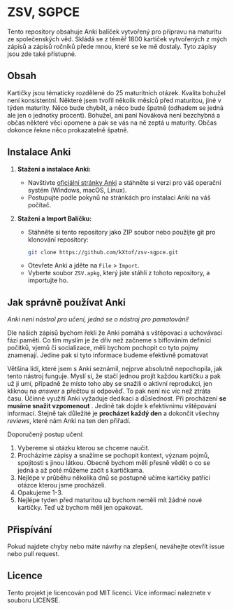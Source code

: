 # ZSV, SGPCE

Tento repository obsahuje Anki balíček vytvořený pro přípravu na maturitu ze společenských věd. Skládá se z téměř 1800 kartiček vytvořených z mých zápisů a zápisů ročníků přede mnou, které se ke mě dostaly. Tyto zápisy jsou zde také přístupné.

## Obsah

Kartičky jsou tématicky rozdělené do 25 maturitních otázek. Kvalita bohužel není konsistentní. Některé jsem tvořil několik měsíců před maturitou, jiné v týden maturity. Něco bude chybět, a něco bude špatně (odhadem se jedná ale jen o jednotky procent). Bohužel, ani paní Nováková není bezchybná a občas některé věci opomene a pak se vás na ně zeptá u maturity. Občas dokonce řekne něco prokazatelně špatně.

## Instalace Anki

1. **Stažení  a instalace Anki:**
   - Navštivte [oficiální stránky Anki](https://apps.ankiweb.net) a stáhněte si verzi pro váš operační systém (Windows, macOS, Linux).
   - Postupujte podle pokynů na stránkách pro instalaci Anki na váš počítač.

2. **Stažení a Import Balíčku:**
   - Stáhněte si tento repository jako ZIP soubor nebo použijte git pro klonování repository:
     ```bash
     git clone https://github.com/kXtof/zsv-sgpce.git
     ```
   - Otevřete Anki a jděte na `File` > `Import`.
   - Vyberte soubor `ZSV.apkg`, který jste stáhli z tohoto repository, a importujte ho.

## Jak správně používat Anki

*Anki není nástrol pro učení, jedná se o nástroj pro pamatování!* 

Dle našich zápisů bychom řekli že Anki pomáhá s vštěpovací a uchovávací fází paměti. Co tím myslím je že dřív než začneme s biflováním definící počitků, vjemů či socializace, měli bychom pochopit co tyto pojmy znamenají. Jedine pak si tyto informace budeme efektivně pomatovat

Většina lidí, které jsem s Anki seznámil, nejprve absolutně nepochopila, jak tento nástroj funguje. Myslí si, že stačí jednou projít každou kartičku a pak už ji umí, případně že místo toho aby se snažili o aktivní reprodukci, jen kliknou na *answer* a přečtou si odpověď. To pak není nic víc než ztráta času. 
Účinné využití Anki vyžaduje dedikaci a důslednost. Při procházení **se musíme snažit vzpomenout** . Jedině tak dojde k efektivnímu vštěpování informací. Stejně tak důležité je **procházet každý den** a dokončit všechny *reviews*, které nám Anki na ten den přiřadí.

Doporučený postup učení:

 1. Vybereme si otázku kterou se chceme naučit.
 2. Procházíme zápisy a snažíme se pochopit kontext, význam pojmů, spojitosti s jinou látkou. Obecně bychom měli přesně vědět o co se jedná a až poté můžeme začít s kartičkama.
 3. Nejlépe v průběhu několika dnů se postupně učíme kartičky patřící otázce kterou jsme procházeli.
 4. Opakujeme 1-3.
 5. Nejlépe tyden před maturitou už bychom neměli mít žádné nové kartičky. Teď už bychom měli jen opakovat.

## Přispívání

Pokud najdete chyby nebo máte návrhy na zlepšení, neváhejte otevřít issue nebo pull request.

## Licence

Tento projekt je licencován pod MIT licencí. Více informací naleznete v souboru LICENSE.

